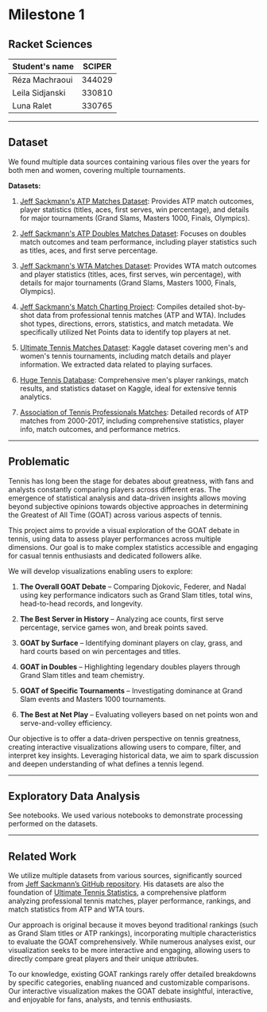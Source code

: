 # Milestone 1
## Racket Sciences

| Student's name | SCIPER |
| -------------- | ------ |
| Réza Machraoui | 344029 |
| Leila Sidjanski | 330810 |
| Luna Ralet | 330765 |
---

## Dataset

We found multiple data sources containing various files over the years for both men and women, covering multiple tournaments.

**Datasets:**

1. [Jeff Sackmann's ATP Matches Dataset](https://github.com/JeffSackmann/tennis_atp/tree/master): Provides ATP match outcomes, player statistics (titles, aces, first serves, win percentage), and details for major tournaments (Grand Slams, Masters 1000, Finals, Olympics).

2. [Jeff Sackmann's ATP Doubles Matches Dataset](https://github.com/JeffSackmann/tennis_wta/tree/master): Focuses on doubles match outcomes and team performance, including player statistics such as titles, aces, and first serve percentage.

3. [Jeff Sackmann's WTA Matches Dataset](https://github.com/JeffSackmann/tennis_atp/tree/master): Provides WTA match outcomes and player statistics (titles, aces, first serves, win percentage), with details for major tournaments (Grand Slams, Masters 1000, Finals, Olympics).

4. [Jeff Sackmann's Match Charting Project](https://github.com/JeffSackmann/tennis_MatchChartingProject): Compiles detailed shot-by-shot data from professional tennis matches (ATP and WTA). Includes shot types, directions, errors, statistics, and match metadata. We specifically utilized Net Points data to identify top players at net.

5. [Ultimate Tennis Matches Dataset](https://www.kaggle.com/datasets/mexwell/ultimate-tennis-matches-dataset): Kaggle dataset covering men's and women's tennis tournaments, including match details and player information. We extracted data related to playing surfaces.

6. [Huge Tennis Database](https://www.kaggle.com/datasets/guillemservera/tennis?resource=download): Comprehensive men's player rankings, match results, and statistics dataset on Kaggle, ideal for extensive tennis analytics.

7. [Association of Tennis Professionals Matches](https://www.kaggle.com/datasets/gmadevs/atp-matches-dataset): Detailed records of ATP matches from 2000-2017, including comprehensive statistics, player info, match outcomes, and performance metrics.

---

## Problematic

Tennis has long been the stage for debates about greatness, with fans and analysts constantly comparing players across different eras. The emergence of statistical analysis and data-driven insights allows moving beyond subjective opinions towards objective approaches in determining the Greatest of All Time (GOAT) across various aspects of tennis.

This project aims to provide a visual exploration of the GOAT debate in tennis, using data to assess player performances across multiple dimensions. Our goal is to make complex statistics accessible and engaging for casual tennis enthusiasts and dedicated followers alike.

We will develop visualizations enabling users to explore:

1. **The Overall GOAT Debate** – Comparing Djokovic, Federer, and Nadal using key performance indicators such as Grand Slam titles, total wins, head-to-head records, and longevity.

2. **The Best Server in History** – Analyzing ace counts, first serve percentage, service games won, and break points saved.

3. **GOAT by Surface** – Identifying dominant players on clay, grass, and hard courts based on win percentages and titles.

4. **GOAT in Doubles** – Highlighting legendary doubles players through Grand Slam titles and team chemistry.

5. **GOAT of Specific Tournaments** – Investigating dominance at Grand Slam events and Masters 1000 tournaments.

6. **The Best at Net Play** – Evaluating volleyers based on net points won and serve-and-volley efficiency.

Our objective is to offer a data-driven perspective on tennis greatness, creating interactive visualizations allowing users to compare, filter, and interpret key insights. Leveraging historical data, we aim to spark discussion and deepen understanding of what defines a tennis legend.

---

## Exploratory Data Analysis

See notebooks. We used various notebooks to demonstrate processing performed on the datasets.

---

## Related Work

We utilize multiple datasets from various sources, significantly sourced from [Jeff Sackmann’s GitHub repository](https://github.com/JeffSackmann). His datasets are also the foundation of [Ultimate Tennis Statistics](https://ultimatetennisstatistics.com/), a comprehensive platform analyzing professional tennis matches, player performance, rankings, and match statistics from ATP and WTA tours.

Our approach is original because it moves beyond traditional rankings (such as Grand Slam titles or ATP rankings), incorporating multiple characteristics to evaluate the GOAT comprehensively. While numerous analyses exist, our visualization seeks to be more interactive and engaging, allowing users to directly compare great players and their unique attributes.

To our knowledge, existing GOAT rankings rarely offer detailed breakdowns by specific categories, enabling nuanced and customizable comparisons. Our interactive visualization makes the GOAT debate insightful, interactive, and enjoyable for fans, analysts, and tennis enthusiasts.

